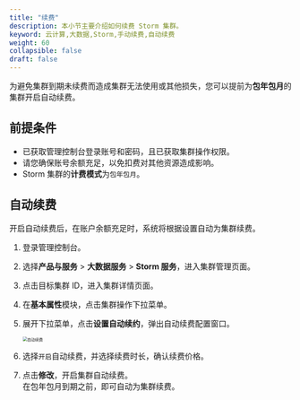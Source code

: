 ```yaml
---
title: "续费"
description: 本小节主要介绍如何续费 Storm 集群。 
keyword: 云计算,大数据,Storm,手动续费,自动续费
weight: 60
collapsible: false
draft: false
---
```


为避免集群到期未续费而造成集群无法使用或其他损失，您可以提前为**包年包月**的集群开启自动续费。

## 前提条件

- 已获取管理控制台登录账号和密码，且已获取集群操作权限。
- 请您确保账号余额充足，以免扣费对其他资源造成影响。
- Storm 集群的**计费模式**为`包年包月`。

## 自动续费

开启自动续费后，在账户余额充足时，系统将根据设置自动为集群续费。

1. 登录管理控制台。
2. 选择**产品与服务** > **大数据服务** > **Storm 服务**，进入集群管理页面。
3. 点击目标集群 ID，进入集群详情页面。
4. 在**基本属性**模块，点击集群操作下拉菜单。
5. 展开下拉菜单，点击**设置自动续约**，弹出自动续费配置窗口。
   
   <img src="/bigdata/storm/_images/renewal_auto.png" alt="自动续费" style="zoom:50%;" />

6. 选择`开启`自动续费，并选择续费时长，确认续费价格。
7. 点击**修改**，开启集群自动续费。   
   在包年包月到期之前，即可自动为集群续费。
